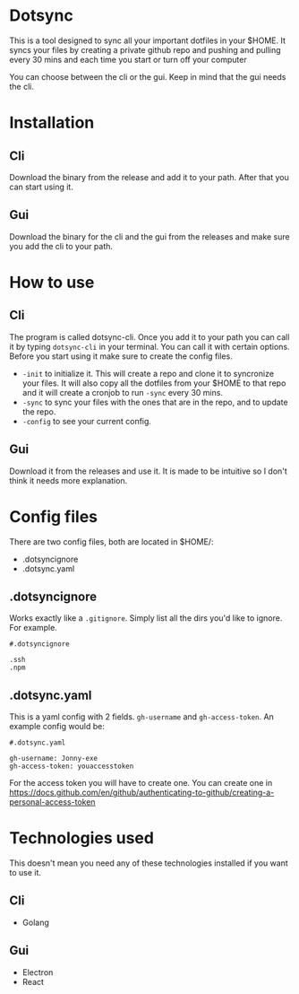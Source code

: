 # Dotsync

This is a tool designed to sync all your important dotfiles in your $HOME.
It syncs your files by creating a private github repo and pushing and pulling every 30 mins 
and each time you start or turn off your computer

You can choose between the cli or the gui.
Keep in mind that the gui needs the cli.

# Installation

## Cli

Download the binary from the release and add it to your path. After that you can start using it.

## Gui

Download the binary for the cli and the gui from the releases and make sure you add the cli to your path.

# How to use

## Cli

The program is called dotsync-cli. Once you add it to your path you can call it by typing `dotsync-cli` in your terminal. You can call it with certain options.
Before you start using it make sure to create the config files.
 - `-init` to initialize it. This will create a repo and clone it to syncronize your files.
It will also copy all the dotfiles from your $HOME to that repo and it will create a cronjob to run `-sync` every 30 mins.
 - `-sync` to sync your files with the ones that are in the repo, and to update the repo.
 - `-config` to see your current config.

## Gui

Download it from the releases and use it. It is made to be intuitive so I don't think it needs more explanation.


# Config files

There are two config files, both are located in $HOME/:
 - .dotsyncignore
 - .dotsync.yaml

## .dotsyncignore

Works exactly like a `.gitignore`. Simply list all the dirs you'd like to ignore. For example.

```
#.dotsyncignore

.ssh
.npm
```

## .dotsync.yaml

This is a yaml config with 2 fields. `gh-username` and `gh-access-token`. An example config would be:


```
#.dotsync.yaml

gh-username: Jonny-exe
gh-access-token: youaccesstoken
```

For the access token you will have to create one. You can create one in https://docs.github.com/en/github/authenticating-to-github/creating-a-personal-access-token
 
# Technologies used

This doesn't mean you need any of these technologies installed if you want to use it.

## Cli

 * Golang

## Gui

 * Electron
 * React

